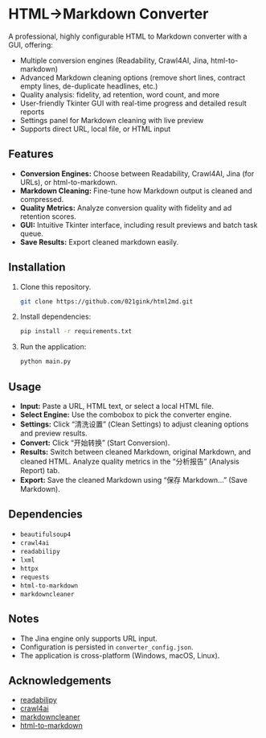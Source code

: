 # HTML→Markdown Converter 

A professional, highly configurable HTML to Markdown converter with a GUI, offering:
- Multiple conversion engines (Readability, Crawl4AI, Jina, html-to-markdown)
- Advanced Markdown cleaning options (remove short lines, contract empty lines, de-duplicate headlines, etc.)
- Quality analysis: fidelity, ad retention, word count, and more
- User-friendly Tkinter GUI with real-time progress and detailed result reports
- Settings panel for Markdown cleaning with live preview
- Supports direct URL, local file, or HTML input

## Features

- **Conversion Engines:** Choose between Readability, Crawl4AI, Jina (for URLs), or html-to-markdown.
- **Markdown Cleaning:** Fine-tune how Markdown output is cleaned and compressed.
- **Quality Metrics:** Analyze conversion quality with fidelity and ad retention scores.
- **GUI:** Intuitive Tkinter interface, including result previews and batch task queue.
- **Save Results:** Export cleaned markdown easily.

## Installation

1. Clone this repository.
    ```bash
    git clone https://github.com/021gink/html2md.git
    ```
2. Install dependencies:

   ```bash
   pip install -r requirements.txt
   ```

3. Run the application:

   ```bash
   python main.py
   ```



## Usage

- **Input:** Paste a URL, HTML text, or select a local HTML file.
- **Select Engine:** Use the combobox to pick the converter engine.
- **Settings:** Click “清洗设置” (Clean Settings) to adjust cleaning options and preview results.
- **Convert:** Click “开始转换” (Start Conversion).
- **Results:** Switch between cleaned Markdown, original Markdown, and cleaned HTML. Analyze quality metrics in the “分析报告” (Analysis Report) tab.
- **Export:** Save the cleaned Markdown using “保存 Markdown...” (Save Markdown).

## Dependencies

- `beautifulsoup4`
- `crawl4ai`
- `readabilipy`
- `lxml`
- `httpx`
- `requests`
- `html-to-markdown`
- `markdowncleaner`

## Notes

- The Jina engine only supports URL input.
- Configuration is persisted in `converter_config.json`.
- The application is cross-platform (Windows, macOS, Linux).


## Acknowledgements

- [readabilipy](https://github.com/alan-turing-institute/readabilipy)
- [crawl4ai](https://github.com/datawhalechina/crawl4ai)
- [markdowncleaner](https://github.com/0x7d8/markdowncleaner)
- [html-to-markdown](https://github.com/Alir3z4/html2text)
